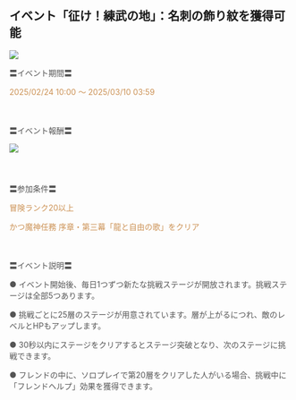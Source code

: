 ## イベント「征け！練武の地」：名刺の飾り紋を獲得可能
<img src="https://sdk.hoyoverse.com/upload/ann/2025/01/21/95192ce47f9edcf1249f92e4a80dbb14_4357320633418812924.jpg">
<p style="white-space: pre-wrap;"><span style="color:rgba(85,85,85,1)">〓イベント期間〓</span></p><p style="white-space: pre-wrap; text-align: left;"><span style="color:rgba(204,146,85,1)"><t class="t_lc" contenteditable="false"><span style="color:rgba(204,146,85,1)">2025/02/24 10:00</span></t> ～ <t class="t_lc" contenteditable="false"><span style="color:rgba(204,146,85,1)">2025/03/10 03:59</span></t></span></p><p style="white-space: pre-wrap; min-height: 1.5em; text-align: left;"></p><p style="white-space: pre-wrap; text-align: left;"><span style="color:rgba(85,85,85,1)">〓イベント報酬〓</span></p><p style="white-space: pre-wrap; min-height: 1.5em; text-align: left;"><img src="https://sdk.hoyoverse.com/upload/ann/2025/01/08/f3a4c6de4415b1c379cd257b6b74a0be_2913886315757810620.png" href="" style="border:none;vertical-align:middle;"></p><p style="white-space: pre-wrap; min-height: 1.5em; text-align: left;"></p><p style="white-space: pre-wrap; text-align: left;"><span style="color:rgba(85,85,85,1)">〓参加条件〓</span></p><p style="white-space: pre-wrap; text-align: left;"><span style="color:rgba(204,146,85,1)">冒険ランク20以上</span></p><p style="white-space: pre-wrap; text-align: left;"><span style="color:rgba(204,146,85,1)">かつ魔神任務 序章・第三幕「龍と自由の歌」をクリア</span></p><p style="white-space: pre-wrap; min-height: 1.5em; text-align: left;"></p><p style="white-space: pre-wrap; text-align: left;"><span style="color:rgba(85,85,85,1)">〓イベント説明〓</span></p><p style="white-space: pre-wrap; text-align: left;"><span style="color:rgba(85,85,85,1)">● イベント開始後、毎日1つずつ新たな挑戦ステージが開放されます。挑戦ステージは全部5つあります。</span></p><p style="white-space: pre-wrap;"><span style="color:rgba(85,85,85,1)">● 挑戦ごとに25層のステージが用意されています。層が上がるにつれ、敵のレベルとHPもアップします。</span></p><p style="white-space: pre-wrap;"><span style="color:rgba(85,85,85,1)">● 30秒以内にステージをクリアするとステージ突破となり、次のステージに挑戦できます。</span></p><p style="white-space: pre-wrap;"><span style="color:rgba(85,85,85,1)">● フレンドの中に、ソロプレイで第20層をクリアした人がいる場合、挑戦中に「フレンドヘルプ」効果を獲得できます。</span></p>
